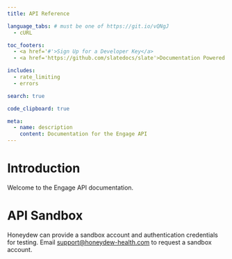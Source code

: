 ```yaml
---
title: API Reference

language_tabs: # must be one of https://git.io/vQNgJ
  - cURL

toc_footers:
  - <a href='#'>Sign Up for a Developer Key</a>
  - <a href='https://github.com/slatedocs/slate'>Documentation Powered by Slate</a>

includes:
  - rate_limiting
  - errors

search: true

code_clipboard: true

meta:
  - name: description
    content: Documentation for the Engage API
---
```


# Introduction

Welcome to the Engage API documentation.

# API Sandbox

Honeydew can provide a sandbox account and authentication credentials for testing. Email support@honeydew-health.com to request a sandbox account.
